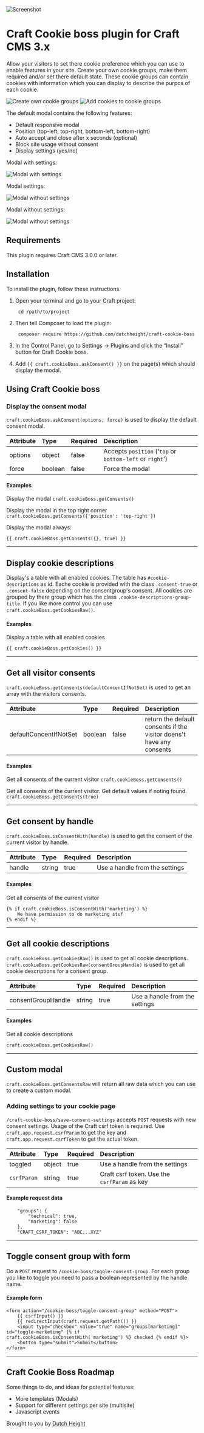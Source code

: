 ![Screenshot](resources/img/plugin-logo.png)

# Craft Cookie boss plugin for Craft CMS 3.x
Allow your visitors to set there cookie preference which you can use to enable features in your site.
Create your own cookie groups, make them required and/or set there default state.
These cookie groups can contain cookies with information which you can display to describe the purpos of each cookie.

![Create own cookie groups](resources/img/consent-groups.png)
![Add cookies to cookie groups](resources/img/cookie-descriptions.png)

The default modal contains the following features:
- Default responsive modal
- Position (top-left, top-right, bottom-left, bottom-right)
- Auto accept and close after x seconds (optional)
- Block site usage without consent
- Display settings (yes/no)

Modal with settings:

![Modal with settings](resources/img/modal-with-settings.png)

Modal settings:

![Modal without settings](resources/img/modal-settings.png)

Modal without settings:

![Modal without settings](resources/img/modal-without-settings.png)

## Requirements
This plugin requires Craft CMS 3.0.0 or later.

## Installation

To install the plugin, follow these instructions.

1. Open your terminal and go to your Craft project:

        cd /path/to/project

2. Then tell Composer to load the plugin:

        composer require https://github.com/dutchheight/craft-cookie-boss

3. In the Control Panel, go to Settings → Plugins and click the “Install” button for Craft Cookie boss.

4. Add `{{ craft.cookieBoss.askConsent() }}` on the page(s) which should display the modal.

## Using Craft Cookie boss
### Display the consent modal
`craft.cookieBoss.askConsent(options, force)` is used to display the default consent modal.

| Attribute | Type | Required | Description |
|:----------|:-----|:---------|:------------|
|options|object|false|Accepts `position` ('`top` or `bottom`-`left` or `right`')|
|force|boolean|false|Force the modal|

#### Examples
Display the modal
```craft.cookieBoss.getConsents()```

Display the modal in the top right corner
```craft.cookieBoss.getConsents({'position': 'top-right'})```

Display the modal always:
```
{{ craft.cookieBoss.getConsents({}, true) }}
```
---

## Display cookie descriptions
Display's a table with all enabled cookies. The table has `#cookie-descriptions` as id.
Eache cookie is provided with the class `.consent-true` or `.consent-false` depending on the consentgroup's consent.
All cookies are grouped by there group which has the class `.cookie-descriptions-group-title`. If you like more control you can use `craft.cookieBoss.getCookiesRaw()`.

#### Examples
Display a table with all enabled cookies
```
{{ craft.cookieBoss.getCookies() }}
```
---

## Get all visitor consents
`craft.cookieBoss.getConsents(defaultConcentIfNotSet)` is used to get an array with the visitors consents.

| Attribute | Type | Required | Description |
|:----------|:-----|:---------|:------------|
|defaultConcentIfNotSet|boolean|false|return the default consents if the visitor doens't have any consents|

#### Examples
Get all consents of the current visitor
``craft.cookieBoss.getConsents()``

Get all consents of the current visitor. Get default values if noting found.
```craft.cookieBoss.getConsents(true)```

---

## Get consent by handle
`craft.cookieBoss.isConsentWith(handle)` is used to get the consent of the current visitor by handle.

| Attribute | Type | Required | Description |
|:----------|:-----|:---------|:------------|
|handle|string|true|Use a handle from the settings|

#### Examples
Get all consents of the current visitor
```
{% if craft.cookieBoss.isConsentWith('marketing') %}
    We have permission to do marketing stuf
{% endif %}
```
---

## Get all cookie descriptions
`craft.cookieBoss.getCookiesRaw()` is used to get all cookie descriptions.
`craft.cookieBoss.getCookiesRaw(consentGroupHandle)` is used to get all cookie descriptions for a consent group.

| Attribute | Type | Required | Description |
|:----------|:-----|:---------|:------------|
|consentGroupHandle|string|true|Use a handle from the settings|

#### Examples
Get all cookie descriptions
```
craft.cookieBoss.getCookiesRaw()
```
---

## Custom modal
`craft.cookieBoss.getConsentsRaw` will return all raw data which you can use to create a custom modal.

### Adding settings to your cookie page
`/craft-cookie-boss/save-consent-settings` accepts `POST` requests with new consent settings.
Usage of the Craft csrf token is required. Use `craft.app.request.csrfParam` to get the key and `craft.app.request.csrfToken` to get the actual token.

| Attribute | Type | Required | Description |
|:----------|:-----|:---------|:------------|
|toggled|object|true|Use a handle from the settings|
|`csrfParam`|string|true|Craft csrf token. Use the `csrfParam` as key|

#### Example request data
```
    "groups": {
        "technical": true,
        "marketing": false
    },
    "CRAFT_CSRF_TOKEN": "ABC...XYZ"
```
---

## Toggle consent group with form
Do a `POST` request to `/cookie-boss/toggle-consent-group`.
For each group you like to toggle you need to pass a boolean represented by the handle name.

#### Example form
```
<form action="/cookie-boss/toggle-consent-group" method="POST">
    {{ csrfInput() }}
    {{ redirectInput(craft.request.getPath()) }}
    <input type="checkbox" value="true" name="groups[marketing]" id="toggle-marketing" {% if craft.cookieBoss.isConsentWith('marketing') %} checked {% endif %}>
    <button type="submit">Submit</button>
</form>
```
---

## Craft Cookie Boss Roadmap

Some things to do, and ideas for potential features:

* More templates (Modals)
* Support for different settings per site (multisite)
* Javascript events

Brought to you by [Dutch Height](www.dutchheight.com)
